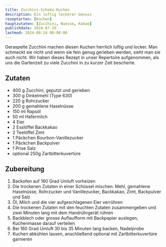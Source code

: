 ```yaml
---
title: Zucchini-Schoko-Kuchen
description: Ein luftig leckerer Genuss
rezeptarten: [Kuchen]
hauptzutaten: [Zucchini, Nuesse, Kakao]
publishdate: 2024-07-19
lastmod: 2024-08-24 08:08:00
---
```


Geraspelte Zucchini machen diesen Kuchen herrlich luftig und locker. Man schmeckt sie nicht und wenn sie fein genug gerieben werden, sieht man sie auch nicht. Wir haben dieses Rezept in unser Repertoire aufgenommen, als uns die Gartenzeit zu viele Zucchini in zu kurzer Zeit bescherte.

## Zutaten

- 400 g Zucchini, geputzt und gerieben
- 300 g Dinkelmehl (Type 630)
- 220 g Rohrzucker
- 200 g gemahlene Haselnüsse
- 150 ml Rapsöl
- 50 ml Hafermilch
- 4 Eier
- 2 Esslöffel Backkakao
- 2 Teelöffel Zimt
- 1 Päckchen Bourbon-Vanillezucker
- 1 Päckchen Backpulver
- 1 Prise Salz
- optional 250g Zartbitterkuvertüre


## Zubereitung

1. Backofen auf 160 Grad Umluft vorheizen
2. Die trockenen Zutaten in einer Schüssel mischen: Mehl, gemahlene Haselnüsse, Rohrzucker und Vanillezucker, Backkakao, Zimt, Backpulver und Salz
2. Öl, Milch und die vier aufgeschlagenen Eier verrühren
3. Die trockenen Zutaten mit den feuchten Zutaten zusammengeben und zwei Minuten lang mit dem Handrührgerät rühren
4. Backblech oder grosse Auflaufform mit Backpapier auslegen, Kuchenmasse darauf verteilen
5. Bei 160 Grad Umluft 30 bis 35 Minuten lang backen, Nadelprobe
7. Kuchen abkühlen lassen, anschließend optional mit Zartbitterkuvertüre garnieren


